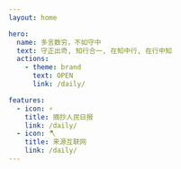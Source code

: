 ```yaml
---
layout: home

hero:
  name: 多言数穷，不如守中
  text: 守正出奇, 知行合一, 在知中行, 在行中知
  actions:
    - theme: brand
      text: OPEN
      link: /daily/

features:
  - icon: ⚡️
    title: 摘抄人民日报
    link: /daily/
  - icon: 🪓
    title: 来源互联网
    link: /daily/
---
```




<style>
  :root {
    --vp-home-hero-name-color: transparent;
    --vp-home-hero-name-background: -webkit-linear-gradient(120deg, #0727d7, #00aa90);
  }

  .container .main .text {
    font-size: 20px;
    background: linear-gradient(120deg, #81FFEF 10%, #F067B4 100%);
    -webkit-background-clip: text;
    background-clip: text;
    -webkit-text-fill-color: #0727d7;
  }

  .VPButton.medium.brand {
    background: -webkit-linear-gradient(60deg, #0727d7, #00aa90);
    border: 0;
  }

  .VPFeature {
    display: flex;
    align-items: center;
  }
  .VPFeature .icon {
    margin-right: 20px;
  }
</style>
